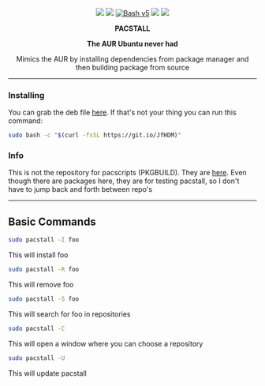 <p align="center">
<a href="https://choosealicense.com/licenses/gpl-3.0/"><img src="https://img.shields.io/badge/license-GPL-blue.svg?style=flat-square&logo"></a>
<a href="https://github.com/Henryws/pacstall/releases/latest"><img src="https://img.shields.io/github/v/release/Henryws/pacstall?color=red&style=flat-square"></a>
<a href="https://www.gnu.org/software/bash/"><img src="https://img.shields.io/badge/bash-v5-brightgreen?style=flat-square&logo" alt="Bash v5"></a>
  <a href="https://github.com/Henryws/pacstall/issues"><img src="https://img.shields.io/github/issues/Henryws/pacstall?style=flat-square"></a>
<a href="https://github.com/Henryws/pacstall/actions?query=workflow%3A%22test+install+script%22"><img src="https://img.shields.io/github/workflow/status/Henryws/pacstall/test%20install%20script?style=flat-square"></a>
</p>

<p align="center"><b>PACSTALL</b></p>
<p align="center"><b>The AUR Ubuntu never had</b></p>

<p align="center">Mimics the AUR by installing dependencies from package manager and then building package from source</p>
</p>

---

### Installing

You can grab the deb file [here](https://github.com/Henryws/pacstall/releases/latest). If that's not your thing you can run this command:

```bash
sudo bash -c "$(curl -fsSL https://git.io/JfHDM)"
```

### Info
This is not the repository for pacscripts (PKGBUILD). They are [here](https://github.com/Henryws/pacstall-programs). Even though there are packages here, they are for testing pacstall, so I don't have to jump back and forth between repo's

---

## Basic Commands

```bash
sudo pacstall -I foo
``` 
This will install foo

```bash
sudo pacstall -R foo
```
This will remove foo

```bash
sudo pacstall -S foo
```
This will search for foo in repositories

```bash
sudo pacstall -C
```
This will open a window where you can choose a repository

```bash
sudo pacstall -U
```
This will update pacstall
